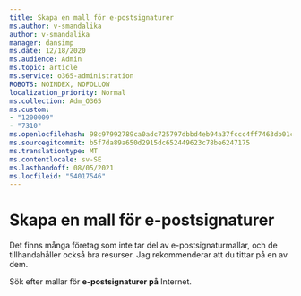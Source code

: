 ```yaml
---
title: Skapa en mall för e-postsignaturer
ms.author: v-smandalika
author: v-smandalika
manager: dansimp
ms.date: 12/18/2020
ms.audience: Admin
ms.topic: article
ms.service: o365-administration
ROBOTS: NOINDEX, NOFOLLOW
localization_priority: Normal
ms.collection: Adm_O365
ms.custom:
- "1200009"
- "7310"
ms.openlocfilehash: 98c97992789ca0adc725797dbbd4eb94a37fccc4ff7463db01cf4f28e5106174
ms.sourcegitcommit: b5f7da89a650d2915dc652449623c78be6247175
ms.translationtype: MT
ms.contentlocale: sv-SE
ms.lasthandoff: 08/05/2021
ms.locfileid: "54017546"
---
```

# <a name="create-an-email-signature-template"></a>Skapa en mall för e-postsignaturer

Det finns många företag som inte tar del av e-postsignaturmallar, och de tillhandahåller också bra resurser. Jag rekommenderar att du tittar på en av dem.

Sök efter mallar för **e-postsignaturer på** Internet.